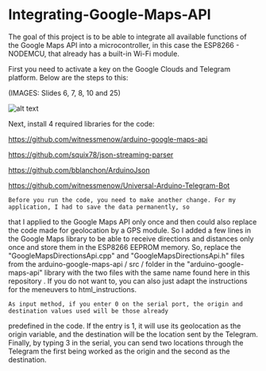 # Integrating-Google-Maps-API

The goal of this project is to be able to integrate all available functions of the Google Maps API into a microcontroller,
 in this case the ESP8266 - NODEMCU, that already has a built-in Wi-Fi module.

First you need to activate a key on the Google Clouds and Telegram platform. Below are the steps to this:

(IMAGES: Slides 6, 7, 8, 10 and 25)

![alt text](https://help.github.com/assets/images/help/repository/readme-links.png)

Next, install 4 required libraries for the code:

https://github.com/witnessmenow/arduino-google-maps-api

https://github.com/squix78/json-streaming-parser

https://github.com/bblanchon/ArduinoJson

https://github.com/witnessmenow/Universal-Arduino-Telegram-Bot

    Before you run the code, you need to make another change. For my application, I had to save the data permanently, so 
that I applied to the Google Maps API only once and then could also replace the code made for geolocation by a GPS 
module.
    So I added a few lines in the Google Maps library to be able to receive directions and distances only once and store 
them in the ESP8266 EEPROM memory. So, replace the "GoogleMapsDirectionsApi.cpp" and "GoogleMapsDirectionsApi.h" files 
from the arduino-google-maps-api / src / folder in the "arduino-google-maps-api" library with the two files with the same 
name found here in this repository . If you do not want to, you can also just adapt the instructions for the meneuvers to 
html_instructions.

    As input method, if you enter 0 on the serial port, the origin and destination values ​​used will be those already 
predefined in the code. If the entry is 1, it will use its geolocation as the origin variable, and the destination will 
be the location sent by the Telegram. Finally, by typing 3 in the serial, you can send two locations through the Telegram 
the first being worked as the origin and the second as the destination.